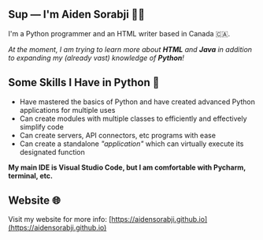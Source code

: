 <!-- Markdown -->
## Sup — I'm Aiden Sorabji 👨‍💻

I'm a Python programmer and an HTML writer based in Canada 🇨🇦.

_At the moment, I am trying to learn more about **HTML** and **Java** in addition to expanding my (already vast) knowledge of **Python**!_

## Some Skills I Have in Python 🐍
- Have mastered the basics of Python and have created advanced Python applications for multiple uses 
- Can create modules with multiple classes to efficiently and effectively simplify code
- Can create servers, API connectors, etc programs with ease  
- Can create a standalone _"application"_ which can virtually execute its designated function

**My main IDE is Visual Studio Code, but I am comfortable with Pycharm, terminal, etc.**

## Website 🌐
Visit my website for more info: [https://aidensorabji.github.io](https://aidensorabji.github.io) 
